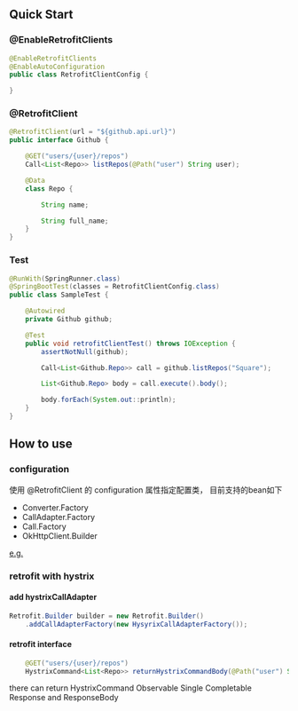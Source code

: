 ## Quick Start


### @EnableRetrofitClients

```java
@EnableRetrofitClients
@EnableAutoConfiguration
public class RetrofitClientConfig {

}
```


### @RetrofitClient

```java
@RetrofitClient(url = "${github.api.url}")
public interface Github {

    @GET("users/{user}/repos")
    Call<List<Repo>> listRepos(@Path("user") String user);

    @Data
    class Repo {

        String name;

        String full_name;
    }
}
```
### Test

```java
@RunWith(SpringRunner.class)
@SpringBootTest(classes = RetrofitClientConfig.class)
public class SampleTest {

    @Autowired
    private Github github;

    @Test
    public void retrofitClientTest() throws IOException {
        assertNotNull(github);

        Call<List<Github.Repo>> call = github.listRepos("Square");

        List<Github.Repo> body = call.execute().body();

        body.forEach(System.out::println);
    }
}
```

## How to use

### configuration

使用 @RetrofitClient 的 configuration 属性指定配置类， 目前支持的bean如下

- Converter.Factory
- CallAdapter.Factory
- Call.Factory
- OkHttpClient.Builder

[e.g.](http://git.caimi-inc.com/baitouweng/retrofit-spring-boot/blob/master/retrofit-spring-boot-samples/src/main/java/com/wacai/retrofit/sample/client/Github.java)

### retrofit with hystrix

#### add hystrixCallAdapter

```java
Retrofit.Builder builder = new Retrofit.Builder()
    .addCallAdapterFactory(new HysyrixCallAdapterFactory());
```
#### retrofit interface

```java
    @GET("users/{user}/repos")
    HystrixCommand<List<Repo>> returnHystrixCommandBody(@Path("user") String user);
```
there can return HystrixCommand Observable Single Completable Response and ResponseBody


